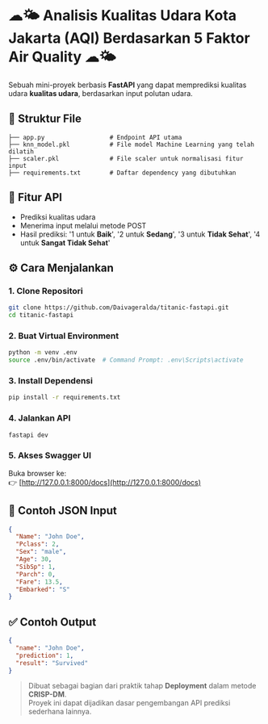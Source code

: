 # ☁︎🌤️ Analisis Kualitas Udara Kota Jakarta (AQI) Berdasarkan 5 Faktor Air Quality ☁︎🌤️

Sebuah mini-proyek berbasis **FastAPI** yang dapat memprediksi kualitas udara **kualitas udara**, berdasarkan input polutan udara.

## 📁 Struktur File

```
├── app.py                  # Endpoint API utama
├── knn_model.pkl           # File model Machine Learning yang telah dilatih
├── scaler.pkl              # File scaler untuk normalisasi fitur input
├── requirements.txt        # Daftar dependency yang dibutuhkan
```

## 🚀 Fitur API

- Prediksi kualitas udara
- Menerima input melalui metode POST
- Hasil prediksi: '1 untuk **Baik**', '2 untuk **Sedang**', '3 untuk **Tidak Sehat**', '4 untuk **Sangat Tidak Sehat**'

## ⚙️ Cara Menjalankan

### 1. Clone Repositori

```bash
git clone https://github.com/Daivageralda/titanic-fastapi.git
cd titanic-fastapi
```

### 2. Buat Virtual Environment

```bash
python -m venv .env
source .env/bin/activate  # Command Prompt: .env\Scripts\activate
```

### 3. Install Dependensi

```bash
pip install -r requirements.txt
```

### 4. Jalankan API

```bash
fastapi dev
```

### 5. Akses Swagger UI

Buka browser ke:  
👉 [http://127.0.0.1:8000/docs](http://127.0.0.1:8000/docs)

## 🧪 Contoh JSON Input

```json
{
  "Name": "John Doe",
  "Pclass": 2,
  "Sex": "male",
  "Age": 30,
  "SibSp": 1,
  "Parch": 0,
  "Fare": 13.5,
  "Embarked": "S"
}
```

## ✅ Contoh Output

```json
{
  "name": "John Doe",
  "prediction": 1,
  "result": "Survived"
}
```


> Dibuat sebagai bagian dari praktik tahap **Deployment** dalam metode **CRISP-DM**.  
> Proyek ini dapat dijadikan dasar pengembangan API prediksi sederhana lainnya.
